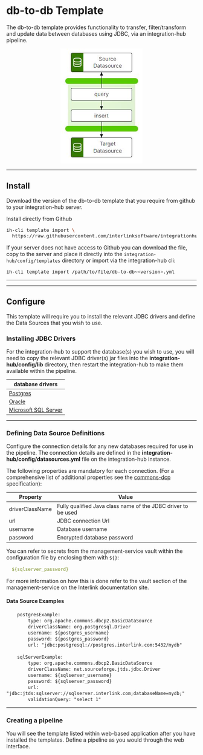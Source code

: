 # db-to-db Template

The db-to-db template provides functionality to transfer, filter/transform and update data between databases using JDBC, via an integration-hub pipeline.

<p align="center">
<img src="../../assets/images/flow_db-to-db.jpg" />
</p>

***

## Install

Download the version of the db-to-db template that you require from github to your integration-hub server.

Install directly from Github
<font size="2">
```bash
ih-cli template import \
  https://raw.githubusercontent.com/interlinksoftware/integrationhub/main/templates/db-to-db/<version>/db-to-db~<version>.yml
```
</font>

If your server does not have access to Github you can download the file, copy to the server and place it directly into the ```integration-hub/config/templates``` directory or import via the integration-hub cli:
<font size="2">
```bash
ih-cli template import /path/to/file/db-to-db~<version>.yml
```
***
</font>

***

## Configure

This template will require you to install the relevant JDBC drivers and define the Data Sources that you wish to use.

### Installing JDBC Drivers

For the integration-hub to support the database(s) you wish to use, you will need to copy the relevant JDBC driver(s) jar files into the **integration-hub/config/lib** directory, then restart the integration-hub to make them available within the pipeline.

|database drivers|
---------|
|[Postgres][postgres_download]|
|[Oracle][oracle_download]|
|[Microsoft SQL Server][sqlserver_download]

[postgres_download]: https://jdbc.postgresql.org/download.html
[oracle_download]: https://www.oracle.com/uk/database/technologies/appdev/jdbc-downloads.html
[sqlserver_download]: https://docs.microsoft.com/en-us/sql/connect/jdbc/download-microsoft-jdbc-driver-for-sql-server?view=sql-server-ver15

***

### Defining Data Source Definitions

Configure the connection details for any new databases required for use in the pipeline.  The connection details are defined in the **integration-hub/config/datasources.yml** file on the integration-hub instance.

The following properties are mandatory for each connection. (For a comprehensive list of additional properties see the <a href="https://commons.apache.org/proper/commons-dbcp/configuration.html" target="_isspop">commons-dcp</a> specification):


|Property | Value|
|----------|------|
|driverClassName | Fully qualified Java class name of the JDBC driver to be used|
|url | JDBC connection Url|
|username | Database username|
|password | Encrypted database password|

You can refer to secrets from the management-service vault within the configuration file by enclosing them with `${}`:

```yml
  ${sqlserver_password}
```

For more information on how this is done refer to the vault section of the management-service on the Interlink documentation site.

#### Data Source Examples

```
    postgresExample:
        type: org.apache.commons.dbcp2.BasicDataSource
        driverClassName: org.postgresql.Driver
        username: ${postgres_username}
        password: ${postgres_password}
        url: "jdbc:postgresql://postgres.interlink.com:5432/mydb"

    sqlServerExample:
        type: org.apache.commons.dbcp2.BasicDataSource
        driverClassName: net.sourceforge.jtds.jdbc.Driver
        username: ${sqlserver_username}
        password: ${sqlserver_password}
        url: "jdbc:jtds:sqlserver://sqlserver.interlink.com;databaseName=mydb;"
        validationQuery: "select 1"
```
***

### Creating a pipeline

You will see the template listed within web-based application after you have installed the templates. Define a pipeline as you would through the web interface.
